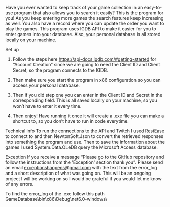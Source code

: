 Have you ever wanted to keep track of your game collection in an easy-to-use program that also allows you to search it easily? This is the program for you!  As you keep entering more games the search features keep increasing as well.  You also have a record where you can update the order you want to play the games.  This program uses IGDB API to make it easier for you to enter games into your database.  Also, your personal database is all stored locally on your machine.

Set up
1.	Follow the steps here https://api-docs.igdb.com/#getting-started for “Account Creation” since we are going to need the Client ID and Client Secret, so the program connects to the IGDB.
2.	Then make sure you start the program in x86 configuration so you can access your personal database.
3.	Then if you did step one you can enter in the Client ID and Secret in the corresponding field.  This is all saved locally on your machine, so you won’t have to enter it every time. 
    
4.	Then enjoy!  Have running it once it will create a .exe file you can make a shortcut to, so you don’t have to run in code everytime.
   
Technical info
To run the connections to the API and Twitch I used RestEase to connect to and then NewtonSoft.Json to convert the retrieved responses into something the program and use.  Then to save the information about the games I used System.Data.OLeDB query the Microsoft Access database.

Exception
If you receive a message “Please go to the GitHub repository and follow the instructions from the 'Exception' section thank you”.  Please send an email exceptionshappens@gmail.com with the text from the error_log and a short description of what was going on.  This will be an ongoing project I will be working on so I would be grateful if you would let me know of any errors. 

To find the error_log of the .exe follow this path GameDatabase\bin\x86\Debug\net6.0-windows\
